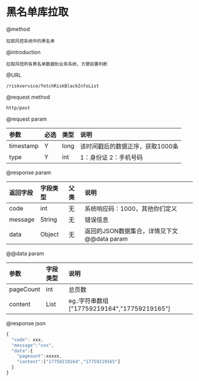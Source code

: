 # 黑名单库拉取

@method

```
拉取风控系统中的黑名单
```

@introduction

```
拉取风控所有黑名单数据到业务系统，方便前置判断
```

@URL

```
/riskservice/fetchRiskBlackInfoList
```

@request method

```
http/post
```

@request param

| 参数 | 必选 | 类型 | 说明 |
| :--- | :--- | :--- | :--- |
| timestamp | Y | long | 该时间戳后的数据正序，获取1000条 |
| type | Y | int | 1：身份证 2：手机号码 |

@response param

| 返回字段 | 字段类型 | 父类 | 说明 |
| :--- | :--- | :--- | :--- |
| code | int | 无 | 系统响应码：1000，其他你们定义 |
| message | String | 无 | 错误信息 |
| data | Object | 无 | 返回的JSON数据集合，详情见下文@@data param |

@@data param

| 参数 | 字段类型 | 说明 |
| :--- | :--- | :--- |
| pageCount | int | 总页数 |
| content | List | eg.:字符串数组\["17759219164","17759219165"\] |

@response json

```js
{
  "code": xxx,
  "message":"xxx",
  "data":{
    "pageount":xxxxx,
    "content":["17759219164","17759219165"]
  }
}
```



